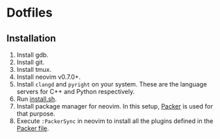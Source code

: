# Dotfiles

## Installation

1. Install gdb.
1. Install git.
1. Install tmux.
1. Install neovim v0.7.0+.
1. Install `clangd` and `pyright` on your system. These are the language servers for C++ and Python respectively.
1. Run [install.sh](/install.sh).
1. Install package manager for neovim. In this setup, [Packer](https://github.com/wbthomason/packer.nvim#quickstart) is used for that purpose.
1. Execute `:PackerSync` in neovim to install all the plugins defined in the [Packer file](/nvim/lua/core/packer.lua).
